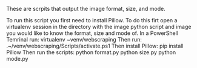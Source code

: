 These are scrpits that output the image format, size, and mode.

To run this script you first need to install Pillow.
To do this firt open a virtualenv session in the directory with the image python script and image you would like to know the format, size and mode of.
In a PowerShell Temrinal run: virtualenv ~venv/webscraping
Then run: .\~/venv/webscraping/Scripts/activate.ps1
Then install Pillow: pip install Pillow
Then run the scripts: 
python format.py
python size.py
python mode.py